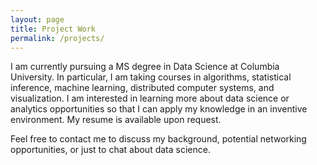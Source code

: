 ```yaml
---
layout: page
title: Project Work
permalink: /projects/
---
```


I am currently pursuing a MS degree in Data Science at Columbia University. In particular, I am taking courses in algorithms, statistical inference, machine learning, distributed computer systems, and visualization. I am interested in learning more about data science or analytics opportunities so that I can apply my knowledge in an inventive environment. My resume is available upon request.

Feel free to contact me to discuss my background, potential networking opportunities, or just to chat about data science.
